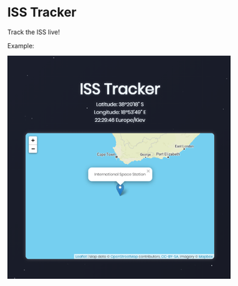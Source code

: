 # ISS Tracker
 Track the ISS live!
 
 Example:
 
 ![ISS Tracker example image](example_images/example.png)
